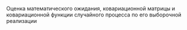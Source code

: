 Оценка математического ожидания, ковариационной матрицы и
ковариационной функции случайного процесса по его выборочной
реализации
